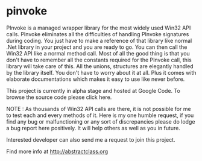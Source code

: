 # pinvoke

PInvoke is a managed wrapper library for the most widely used Win32 API calls. PInvoke eliminates all the difficulties of handling PInvoke signatures during coding. You just have to make a reference of that library like normal .Net library in your project and you are ready to go. You can then call the Win32 API like a normal method call. Most of all the good thing is that you don't have to remember all the constants required for the PInvoke call, this library will take care of this. All the unions, structures are elegantly handled by the library itself. You don't have to worry about it at all. Plus it comes with elaborate documentations which makes it easy to use like never before.

This project is currently in alpha stage and hosted at Google Code. To browse the source code please click here.

NOTE : As thousands of Win32 API calls are there, it is not possible for me to test each and every methods of it. Here is my one humble request, if you find any bug or malfunctioning or any sort of discrepancies please do lodge a bug report here positively. It will help others as well as you in future.

Interested developer can also send me a request to join this project.

Find more info at http://abstractclass.org
